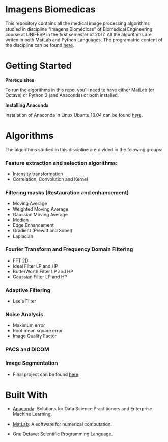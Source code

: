 # Imagens Biomedicas
This repository contains all the medical image processing algorithms studied in discipline "Imagens Biomédicas" of Biomedical Engineering course at UNIFESP in the first semester of 2017. All the algorithms are writen in both MatLab and Python Languages. The programatric content of the discipline can be found [here](https://unifesp.br/campus/sjc/images/sjc/Secretaria_de_Graduação/UCs_Vigentes/I/Imagens_Biomédicas.pdf).

# Getting Started

**Prerequisites**

To run the algorithms in this repo, you'll need to have either MatLab (or Octave) or Python 3 (and Anaconda) or both installed.

**Installing Anaconda**

Instalation of Anaconda in Linux Ubuntu 18.04 can be found 
<a href="https://www.digitalocean.com/community/tutorials/how-to-install-the-anaconda-python-distribution-on-ubuntu-18-04" target="_blank">here</a>.

# Algorithms

The algorithms studied in this discipline are divided in the folowing groups:

### Feature extraction and selection algorithms:

- Intensity transformation
- Correlation, Convolution and Kernel

### Filtering masks (Restauration and enhancement)
- Moving Average
- Weighted Moving Average
- Gaussian Moving Average
- Median
- Edge Enhancement
- Gradient (Prewitt and Sobel)
- Laplacian

### Fourier Transform and Frequency Domain Filtering
- FFT 2D
- Ideal Filter LP and HP
- ButterWorth  Filter LP and HP
- Gaussian Filter LP and HP

### Adaptive Filtering
- Lee's Filter

### Noise Analysis
- Maximum error
- Root mean square error
- Image Quality Factor

### PACS and DICOM

### Image Segmentation
- Final project can be found [here](https://github.com/awcasella/Lumem-Segmentation).

# Built With
- [Anaconda](https://www.anaconda.com): Solutions for Data Science Practitioners and Enterprise Machine Learning.

- [MatLab](https://www.mathworks.com): A software for numerical computation.

- [Gnu Octave](https://www.gnu.org/software/octave/): Scientific Programming Language.
